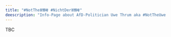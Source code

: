 ```yaml
---
title: "#NotThe𝖀𝖂𝕰 #NichtDer𝖀𝖂𝕰"
deescription: "Info-Page about AfD-Politician Uwe Thrum aka #NotTheUwe and his contacts to far-right extremists and so-called Reichsbürger activists"
---
```


TBC
